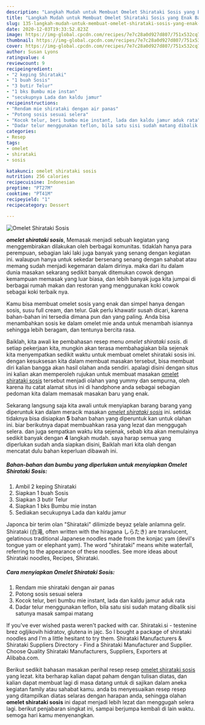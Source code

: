 ```yaml
---
description: "Langkah Mudah untuk Membuat Omelet Shirataki Sosis yang Enak Banget"
title: "Langkah Mudah untuk Membuat Omelet Shirataki Sosis yang Enak Banget"
slug: 135-langkah-mudah-untuk-membuat-omelet-shirataki-sosis-yang-enak-banget
date: 2020-12-03T19:33:52.823Z
image: https://img-global.cpcdn.com/recipes/7e7c28a0d927d807/751x532cq70/omelet-shirataki-sosis-foto-resep-utama.jpg
thumbnail: https://img-global.cpcdn.com/recipes/7e7c28a0d927d807/751x532cq70/omelet-shirataki-sosis-foto-resep-utama.jpg
cover: https://img-global.cpcdn.com/recipes/7e7c28a0d927d807/751x532cq70/omelet-shirataki-sosis-foto-resep-utama.jpg
author: Susan Lyons
ratingvalue: 4
reviewcount: 9
recipeingredient:
- "2 keping Shirataki"
- "1 buah Sosis"
- "3 butir Telur"
- "1 bks Bumbu mie instan"
- "secukupnya Lada dan kaldu jamur"
recipeinstructions:
- "Rendam mie shirataki dengan air panas"
- "Potong sosis sesuai selera"
- "Kocok telur, beri bumbu mie instant, lada dan kaldu jamur aduk rata"
- "Dadar telur menggunakan teflon, bila satu sisi sudah matang dibalik sisi satunya masak sampai matang"
categories:
- Resep
tags:
- omelet
- shirataki
- sosis

katakunci: omelet shirataki sosis 
nutrition: 256 calories
recipecuisine: Indonesian
preptime: "PT27M"
cooktime: "PT41M"
recipeyield: "1"
recipecategory: Dessert

---
```



![Omelet Shirataki Sosis](https://img-global.cpcdn.com/recipes/7e7c28a0d927d807/751x532cq70/omelet-shirataki-sosis-foto-resep-utama.jpg)

<b><i>omelet shirataki sosis</i></b>, Memasak menjadi sebuah kegiatan yang menggembirakan dilakukan oleh berbagai komunitas. tidaklah hanya para perempuan, sebagian laki laki juga banyak yang senang dengan kegiatan ini. walaupun hanya untuk sekedar bersenang senang dengan sahabat atau memang sudah menjadi kegemaran dalam dirinya. maka dari itu dalam dunia masakan sekarang sedikit banyak ditemukan cowok dengan kemampuan memasak yang luar biasa, dan lebih banyak juga kita jumpai di berbagai rumah makan dan restoran yang menggunakan koki cowok sebagai koki terbaik nya.

Kamu bisa membuat omelet sosis yang enak dan simpel hanya dengan sosis, susu full cream, dan telur. Gak perlu khawatir susah dicari, karena bahan-bahan ini tersedia dimana pun dan yang paling. Anda bisa menambahkan sosis ke dalam omelet mie anda untuk menambah isiannya sehingga lebih beragam, dan tentunya bercita rasa.

Baiklah, kita awali ke pembahasan resep menu <i>omelet shirataki sosis</i>. di setiap pekerjaan kita, mungkin akan terasa membahagiakan bila sejenak kita menyempatkan sedikit waktu untuk membuat omelet shirataki sosis ini. dengan kesuksesan kita dalam membuat masakan tersebut, bisa membuat diri kalian bangga akan hasil olahan anda sendiri. apalagi disini dengan situs ini kalian akan memperoleh rujukan untuk membuat masakan <u>omelet shirataki sosis</u> tersebut menjadi olahan yang yummy dan sempurna, oleh karena itu catat alamat situs ini di handphone anda sebagai sebagian pedoman kita dalam memasak masakan baru yang enak.


Sekarang langsung saja kita awali untuk menyiapkan barang barang yang diperuntuk kan dalam meracik masakan <u><i>omelet shirataki sosis</i></u> ini. setidak tidaknya bisa disiapkan <b>5</b> bahan bahan yang diperuntuk kan untuk olahan ini. biar berikutnya dapat membuahkan rasa yang lezat dan menggugah selera. dan juga sempatkan waktu kita sejenak, sebab kita akan memulainya sedikit banyak dengan <b>4</b> langkah mudah. saya harap semua yang diperlukan sudah anda siapkan disini, Baiklah mari kita olah dengan mencatat dulu bahan keperluan dibawah ini.

<!--inarticleads1-->

##### Bahan-bahan dan bumbu yang diperlukan untuk menyiapkan Omelet Shirataki Sosis:

1. Ambil 2 keping Shirataki
1. Siapkan 1 buah Sosis
1. Siapkan 3 butir Telur
1. Siapkan 1 bks Bumbu mie instan
1. Sediakan secukupnya Lada dan kaldu jamur


Japonca bir terim olan &#34;Shirataki&#34; dilimizde beyaz şelale anlamına gelir. Shirataki (白滝, often written with the hiragana しらたき) are translucent, gelatinous traditional Japanese noodles made from the konjac yam (devil&#39;s tongue yam or elephant yam). The word &#34;shirataki&#34; means white waterfall, referring to the appearance of these noodles. See more ideas about Shirataki noodles, Recipes, Shirataki. 

<!--inarticleads2-->

##### Cara menyiapkan Omelet Shirataki Sosis:

1. Rendam mie shirataki dengan air panas
1. Potong sosis sesuai selera
1. Kocok telur, beri bumbu mie instant, lada dan kaldu jamur aduk rata
1. Dadar telur menggunakan teflon, bila satu sisi sudah matang dibalik sisi satunya masak sampai matang


If you&#39;ve ever wished pasta weren&#39;t packed with car. Shirataki.si - testenine brez ogljikovih hidratov, glutena in jajc. So I bought a package of shirataki noodles and I&#39;m a little hesitant to try them. Shirataki Manufacturers &amp; Shirataki Suppliers Directory - Find a Shirataki Manufacturer and Supplier. Choose Quality Shirataki Manufacturers, Suppliers, Exporters at Alibaba.com. 

Berikut sedikit bahasan masakan perihal resep resep <u>omelet shirataki sosis</u> yang lezat. kita berharap kalian dapat paham dengan tulisan diatas, dan kalian dapat membuat lagi di masa datang untuk di sajikan dalam aneka kegiatan family atau sahabat kamu. anda bs menyesuaikan resep resep yang ditampilkan diatas selaras dengan harapan anda, sehingga olahan <b>omelet shirataki sosis</b> ini dapat menjadi lebih lezat dan menggugah selera lagi. berikut penjabaran singkat ini, sampai berjumpa kembali di lain waktu. semoga hari kamu menyenangkan.

